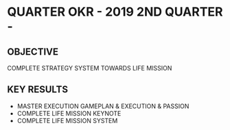 # QUARTER OKR - 2019 2ND QUARTER -

## OBJECTIVE

COMPLETE STRATEGY SYSTEM TOWARDS LIFE MISSION

## KEY RESULTS

- MASTER EXECUTION GAMEPLAN & EXECUTION & PASSION
- COMPLETE LIFE MISSION KEYNOTE
- COMPLETE LIFE MISSION SYSTEM
